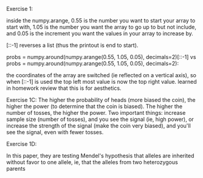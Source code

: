 Exercise 1:

inside the numpy.arange, 0.55 is the number you want to start your array to start with, 1.05 is the number you want the array to go up to but not include, and 0.05 is the increment you want the values in your array to increase by.

[::-1] reverses a list (thus the printout is end to start). 

probs = numpy.around(numpy.arange(0.55, 1.05, 0.05), decimals=2)[::-1] vs probs = numpy.around(numpy.arange(0.55, 1.05, 0.05), decimals=2):

the coordinates of the array are switched (ie reflected on a vertical axis), so when [::-1] is used the top left most value is now the top right value. learned in homework review that this is for aesthetics.

Exercise 1C:
The higher the probability of heads (more biased the coin), the higher the power (to determine that the coin is biased). The higher the number of tosses, the higher the power. Two important things: increase sample size (number of tosses), and you see the signal (ie, high power), or increase the strength of the signal (make the coin very biased), and you'll see the signal, even with fewer tosses.

Exercise 1D:

In this paper, they are testing Mendel's hypothesis that alleles are inherited without favor to one allele, ie, that the alleles from two heterozygous parents 